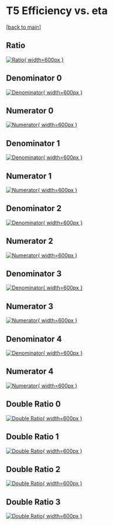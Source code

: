 # T5 Efficiency vs. eta

[[back to main](./)]



## Ratio

[![Ratio](../mtv/var/T5_vtr_211_1_eff_eta.png){ width=600px }](../mtv/var/T5_vtr_211_1_eff_eta.pdf)

## Denominator 0

[![Denominator](../mtv/den/T5_vtr_211_1_eff_eta_den0.png){ width=600px }](../mtv/den/T5_vtr_211_1_eff_eta_den0.pdf)

## Numerator 0

[![Numerator](../mtv/num/T5_vtr_211_1_eff_eta_num0.png){ width=600px }](../mtv/num/T5_vtr_211_1_eff_eta_num0.pdf)

## Denominator 1

[![Denominator](../mtv/den/T5_vtr_211_1_eff_eta_den1.png){ width=600px }](../mtv/den/T5_vtr_211_1_eff_eta_den1.pdf)

## Numerator 1

[![Numerator](../mtv/num/T5_vtr_211_1_eff_eta_num1.png){ width=600px }](../mtv/num/T5_vtr_211_1_eff_eta_num1.pdf)

## Denominator 2

[![Denominator](../mtv/den/T5_vtr_211_1_eff_eta_den2.png){ width=600px }](../mtv/den/T5_vtr_211_1_eff_eta_den2.pdf)

## Numerator 2

[![Numerator](../mtv/num/T5_vtr_211_1_eff_eta_num2.png){ width=600px }](../mtv/num/T5_vtr_211_1_eff_eta_num2.pdf)

## Denominator 3

[![Denominator](../mtv/den/T5_vtr_211_1_eff_eta_den3.png){ width=600px }](../mtv/den/T5_vtr_211_1_eff_eta_den3.pdf)

## Numerator 3

[![Numerator](../mtv/num/T5_vtr_211_1_eff_eta_num3.png){ width=600px }](../mtv/num/T5_vtr_211_1_eff_eta_num3.pdf)

## Denominator 4

[![Denominator](../mtv/den/T5_vtr_211_1_eff_eta_den4.png){ width=600px }](../mtv/den/T5_vtr_211_1_eff_eta_den4.pdf)

## Numerator 4

[![Numerator](../mtv/num/T5_vtr_211_1_eff_eta_num4.png){ width=600px }](../mtv/num/T5_vtr_211_1_eff_eta_num4.pdf)

## Double Ratio 0

[![Double Ratio](../mtv/ratio/T5_vtr_211_1_eff_eta_ratio0.png){ width=600px }](../mtv/ratio/T5_vtr_211_1_eff_eta_ratio0.pdf)

## Double Ratio 1

[![Double Ratio](../mtv/ratio/T5_vtr_211_1_eff_eta_ratio1.png){ width=600px }](../mtv/ratio/T5_vtr_211_1_eff_eta_ratio1.pdf)

## Double Ratio 2

[![Double Ratio](../mtv/ratio/T5_vtr_211_1_eff_eta_ratio2.png){ width=600px }](../mtv/ratio/T5_vtr_211_1_eff_eta_ratio2.pdf)

## Double Ratio 3

[![Double Ratio](../mtv/ratio/T5_vtr_211_1_eff_eta_ratio3.png){ width=600px }](../mtv/ratio/T5_vtr_211_1_eff_eta_ratio3.pdf)


